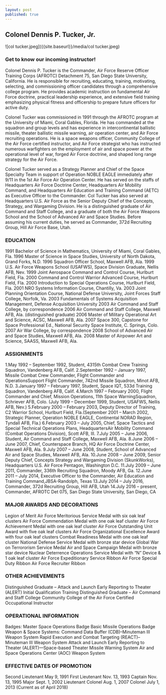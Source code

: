 ```yaml
---
layout: post
published: true
---
```

## Colonel Dennis P. Tucker, Jr.

![col tucker.jpeg]({{site.baseurl}}/media/col tucker.jpeg)

### Get to know our  incoming instructor!
Colonel Dennis P. Tucker is the Commander, Air Force Reserve Officer Training Corps (AFROTC) Detachment 75, San Diego State University, California. He is responsible for recruiting, educating, training, motivating, selecting, and commissioning officer candidates through a comprehensive college program. He provides academic instruction on fundamental Air Force doctrine, practical leadership experience, and extensive field training emphasizing physical fitness and officership to prepare future officers for active duty.

Colonel Tucker was commissioned in 1991 through the AFROTC program at the University of Miami, Coral Gables, Florida. He has commanded at the squadron and group levels and has experience in intercontinental ballistic missile, theater ballistic missile warning, air operation center, and Air Force recruiting operations. He is a space weapons officer, Community College of the Air Force certified instructor, and Air Force strategist who has instructed numerous warfighters on the employment of air and space power at the operational level of war, forged Air Force doctrine, and shaped long range strategy for the Air Force.

Colonel Tucker served as a Strategy Planner and Chief of the Space Specialty Team in support of Operation NOBLE EAGLE immediately after 9/11 in the 1st Air Force Air Operation Center. He has served on the staffs of Headquarters Air Force Doctrine Center, Headquarters Air Mobility Command, and Headquarters Air Education and Training Command (AETC) as Executive Officer to the Commander. Col Tucker has also served at Headquarters U.S. Air Force as the Senior Deputy Chief of the Concepts, Strategy, and Wargaming Division. He is a distinguished graduate of Air Command and Staff College, and a graduate of both the Air Force Weapons School and the School of Advanced Air and Space Studies. Before assuming his current duties, he served as Commander, 372d Recruiting Group, Hill Air Force Base, Utah.

### EDUCATION
1991 Bachelor of Science in Mathematics, University of Miami, Coral Gables, Fla.
1996 Master of Science in Space Studies, University of North Dakota, Grand Forks, N.D.
1996 Squadron Officer School, Maxwell AFB, Ala.
1999 U.S. Air Force Weapons School (USAFWS), Space Division Graduate, Nellis AFB, Nev.
1999 Joint Aerospace Command and Control Course, Hurlburt Field, Fla.
2000 Command and Control Warrior Advanced Course, Hurlburt Field, Fla.
2000 Introduction to Special Operations Course, Hurlburt Field, Fla.
2001 NRO Systems Information Course, Chantilly, Va.
2003 Joint Planning Orientation Course, National Defense University, Joint Forces Staff College, Norfolk, Va.
2003 Fundamentals of Systems Acquisition Management, Defense Acquisition University
2003 Air Command and Staff College, by correspondence
2006 Air Command and Staff College, Maxwell AFB, Ala. (distinguished graduate)
2006 Master of Military Operational Art and Science, ACSC, Maxwell AFB, Ala.
2007 Space 300, Capstone for Space Professional Ed., National Security Space Institute, C. Springs, Colo.
2007 Air War College, by correspondence
2008 School of Advanced Air and Space Studies, Maxwell AFB, Ala.
2008 Master of Airpower Art and Science, SAASS, Maxwell AFB, Ala.

### ASSIGNMENTS
1.May 1992 – September 1992, Student, 4315th Combat Crew Training Squadron, Vandenberg AFB, Calif.
2.September 1992 – January 1997, Missile Combat Crew Commander, Flight Commander and OperationsSupport Flight Commander, 742nd Missile Squadron, Minot AFB, N.D.
3.January 1997 – February 1997, Student, Space IQT, 533d Training Squadron, Vandenberg AFB, Calif.
4.March 1997 – February 2000, Flight Commander and Chief, Mission Operations, 11th Space WarningSquadron, Schriever AFB, Colo. (July 1999 – December 1999, Student, USAFWS, Nellis AFB, Nev.)
5.February 2000 – February 2003, Deputy Director of Training, C2 Warrior School, Hurlburt Field, Fla.(September 2001 – March 2002, Strategic Planner, Operation NOBLE EAGLE, Continental NORAD Region, Tyndall AFB, Fla.)
6.February 2003 – July 2005, Chief, Space Tactics and Special Technical Operations Plans, HeadquartersAir Mobility Command (Combat Operations Division), Scott AFB, Ill.
7.July 2005 – June 2006, Student, Air Command and Staff College, Maxwell AFB, Ala.
8.June 2006 – June 2007, Chief, Counterspace Branch, HQ Air Force Doctrine Center, Maxwell AFB, Ala.
9.July 2007 – June 2008, Student, School of Advanced Air and Space Studies, Maxwell AFB, Ala.
10.June 2008 – June 2009, Senior Deputy Chief, Concepts Strategy and Wargaming Division (SkunkWorks), Headquarters U.S. Air Force Pentagon, Washington D.C.
11.July 2009 – June 2011, Commander, 336th Recruiting Squadron, Moody AFB, Ga.
12.June 2011 – July 2014, Executive Officer to the Commander, Air Education and Training Command,JBSA-Randolph, Texas
13.July 2014 – July 2016, Commander, 372d Recruiting Group, Hill AFB, Utah
14.July 2016 – present, Commander, AFROTC Det 075, San Diego State University, San Diego, CA

### MAJOR AWARDS AND DECORATIONS
Legion of Merit
Air Force Meritorious Service Medal with six oak leaf clusters
Air Force Commendation Medal with one oak leaf cluster
Air Force Achievement Medal with one oak leaf cluster
Air Force Outstanding Unit Award with five oak leaf clusters
Air Force Organizational Excellence Award with four oak leaf clusters
Combat Readiness Medal with one oak leaf cluster
National Defense Service Medal with bronze star device
Global War on Terrororism Service Medal
Air and Space Campaign Medal with bronze star device
Nuclear Deterrence Operations Service Medal with “N” Device & 1 oak leaf cluster
Air Force Expeditionary Service Ribbon
Air Force Special Duty Ribbon
Air Force Recruiter Ribbon

### OTHER ACHIEVEMENTS
Distinguished Graduate – Attack and Launch Early Reporting to Theater (ALERT) Initial Qualification Training
Distinguished Graduate – Air Command and Staff College
Community College of the Air Force Certified Occupational Instructor

### OPERATIONAL INFORMATION
Badges:
Master Space Operations Badge
Basic Missile Operations Badge
Weapon & Space Systems:
Command Data Buffer (CDB)–Minuteman III Weapon System
Rapid Execution and Combat Targeting (REACT)–Minuteman III Weapon System
Attack and Launch Early Reporting to Theater (ALERT)—Space-based Theater Missile Warning System
Air and Space Operations Center (AOC) Weapon System

### EFFECTIVE DATES OF PROMOTION
Second Lieutenant May 9, 1991
First Lieutenant Nov. 13, 1993
Captain Nov. 13, 1995
Major Sept. 1, 2002
Lieutenant Colonel Aug. 1, 2007
Colonel July 1, 2013
(Current as of April 2018)
